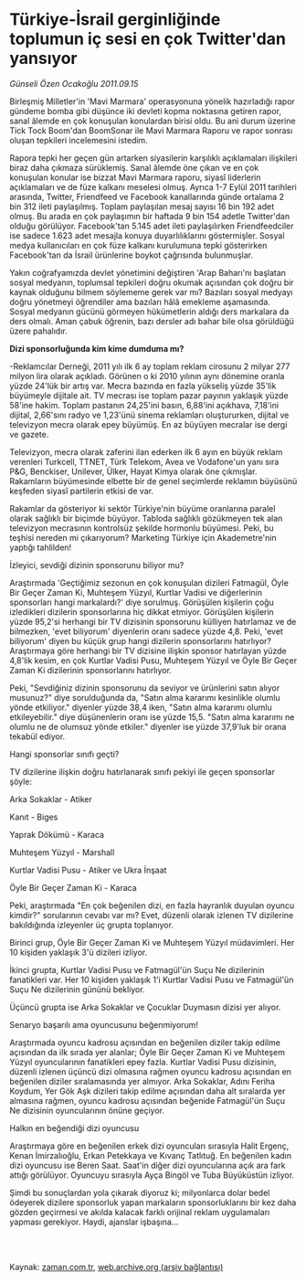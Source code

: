 # Türkiye-İsrail gerginliğinde toplumun  iç sesi en çok Twitter'dan yansıyor

*Günseli Özen Ocakoğlu 2011.09.15*

<td class="columnist-detail">
<p>Birleşmiş Milletler'in 'Mavi Marmara' operasyonuna yönelik hazırladığı rapor gündeme bomba gibi düşünce iki devleti kopma noktasına getiren rapor, sanal âlemde en çok konuşulan konulardan birisi oldu. Bu ani durum üzerine Tick Tock Boom'dan BoomSonar ile Mavi Marmara Raporu ve rapor sonrası oluşan tepkileri incelemesini istedim.</p>
<p>
<div id="haberMetinDiv">
<p> Rapora tepki her geçen gün artarken siyasilerin karşılıklı açıklamaları ilişkileri biraz daha çıkmaza sürüklemiş. Sanal âlemde öne çıkan ve en çok konuşulan konular ise bizzat Mavi Marmara raporu, siyasî liderlerin açıklamaları ve de füze kalkanı meselesi olmuş. Ayrıca 1-7 Eylül 2011 tarihleri arasında, Twitter, Friendfeed ve Facebook kanallarında günde ortalama 2 bin 312 ileti paylaşılmış. Toplam paylaşılan mesaj sayısı 16 bin 192 adet olmuş. Bu arada en çok paylaşımın bir haftada 9 bin 154 adetle Twitter'dan olduğu görülüyor. Facebook'tan 5.145 adet ileti paylaşılırken Friendfeedciler ise sadece 1.623 adet mesajla konuya duyarlılıklarını göstermişler. Sosyal medya kullanıcıları en çok füze kalkanı kurulumuna tepki gösterirken Facebook'tan da İsrail ürünlerine boykot çağrısında bulunmuşlar.
<p> Yakın coğrafyamızda devlet yönetimini değiştiren 'Arap Baharı'nı başlatan sosyal medyanın, toplumsal tepkileri doğru okumak açısından çok doğru bir kaynak olduğunu bilmem söylememe gerek var mı? Bazıları sosyal medyayı doğru yönetmeyi öğrendiler ama bazıları hâlâ emekleme aşamasında. Sosyal medyanın gücünü görmeyen hükümetlerin aldığı ders markalara da ders olmalı. Aman çabuk öğrenin, bazı dersler adı bahar bile olsa görüldüğü üzere pahalıdır.
<p><b>Dizi sponsorluğunda kim kime dumduma mı?</b>
<p>-Reklamcılar Derneği, 2011 yılı ilk 6 ay toplam reklam cirosunu 2 milyar 277 milyon lira olarak açıkladı. Görünen o ki 2010 yılının aynı dönemine oranla yüzde 24'lük bir artış var. Mecra bazında en fazla yükseliş yüzde 35'lik büyümeyle dijitale ait. TV mecrası ise toplam pazar payının yaklaşık yüzde 58'ine hakim. Toplam pastanın 24,25'ini basın, 6,88'ini açıkhava, 7,18'ini dijital, 2,66'sını radyo ve 1,23'ünü sinema reklamları oluştururken, dijital ve televizyon mecra olarak epey büyümüş. En az büyüyen mecralar ise dergi ve gazete.
<p> Televizyon, mecra olarak zaferini ilan ederken ilk 6 ayın en büyük reklam verenleri Turkcell, TTNET, Türk Telekom, Avea ve Vodafone'un yanı sıra P&amp;G, Benckiser, Unilever, Ülker, Hayat Kimya olarak öne çıkmışlar. Rakamların büyümesinde elbette bir de genel seçimlerde reklamın büyüsünü keşfeden siyasî partilerin etkisi de var.
<p> Rakamlar da gösteriyor ki sektör Türkiye'nin büyüme oranlarına paralel olarak sağlıklı bir biçimde büyüyor. Tabloda sağlıklı gözükmeyen tek alan televizyon mecrasının kontrolsüz şekilde hormonlu büyümesi. Peki, bu teşhisi nereden mi çıkarıyorum? Marketing Türkiye için Akademetre'nin yaptığı tahlilden!
<p>İzleyici, sevdiği dizinin sponsorunu biliyor mu?
<p>Araştırmada 'Geçtiğimiz sezonun en çok konuşulan dizileri Fatmagül, Öyle Bir Geçer Zaman Ki, Muhteşem Yüzyıl, Kurtlar Vadisi ve diğerlerinin sponsorları hangi markalardı?' diye sorulmuş. Görüşülen kişilerin çoğu izledikleri dizilerin sponsorlarına hiç dikkat etmiyor. Görüşülen kişilerin yüzde 95,2'si herhangi bir TV dizisinin sponsorunu külliyen hatırlamaz ve de bilmezken, 'evet biliyorum' diyenlerin oranı sadece yüzde 4,8. Peki, 'evet biliyorum' diyen bu küçük grup hangi dizilerin sponsorlarını hatırlıyor? Araştırmaya göre herhangi bir TV dizisine ilişkin sponsor hatırlayan yüzde 4,8'lik kesim, en çok Kurtlar Vadisi Pusu, Muhteşem Yüzyıl ve Öyle Bir Geçer Zaman Ki dizilerinin sponsorlarını hatırlıyor.
<p> Peki, "Sevdiğiniz dizinin sponsorunu da seviyor ve ürünlerini satın alıyor musunuz?" diye sorulduğunda da, "Satın alma kararımı kesinlikle olumlu yönde etkiliyor." diyenler yüzde 38,4 iken, "Satın alma kararımı olumlu etkileyebilir." diye düşünenlerin oranı ise yüzde 15,5. "Satın alma kararımı ne olumlu ne de olumsuz yönde etkiler." diyenler ise yüzde 37,9'luk bir orana tekabül ediyor.
<p>Hangi sponsorlar sınıfı geçti?
<p>TV dizilerine ilişkin doğru hatırlanarak sınıfı pekiyi ile geçen sponsorlar şöyle:
<p>Arka Sokaklar - Atiker
<p>Kanıt - Biges
<p>Yaprak Dökümü - Karaca
<p>Muhteşem Yüzyıl - Marshall
<p>Kurtlar Vadisi Pusu - Atiker ve Ukra İnşaat
<p>Öyle Bir Geçer Zaman Ki - Karaca
<p> Peki, araştırmada "En çok beğenilen dizi, en fazla hayranlık duyulan oyuncu kimdir?" sorularının cevabı var mı? Evet, düzenli olarak izlenen TV dizilerine bakıldığında izleyenler üç grupta toplanıyor.
<p> Birinci grup, Öyle Bir Geçer Zaman Ki ve Muhteşem Yüzyıl müdavimleri. Her 10 kişiden yaklaşık 3'ü dizileri izliyor.
<p> İkinci grupta, Kurtlar Vadisi Pusu ve Fatmagül'ün Suçu Ne dizilerinin fanatikleri var. Her 10 kişiden yaklaşık 1'i Kurtlar Vadisi Pusu ve Fatmagül'ün Suçu Ne dizilerinin gününü bekliyor.
<p> Üçüncü grupta ise Arka Sokaklar ve Çocuklar Duymasın dizisi yer alıyor.
<p> Senaryo başarılı ama oyuncusunu beğenmiyorum!
<p> Araştırmada oyuncu kadrosu açısından en beğenilen diziler takip edilme açısından da ilk sırada yer alanlar; Öyle Bir Geçer Zaman Ki ve Muhteşem Yüzyıl oyuncularının fanatikleri epey fazla. Kurtlar Vadisi Pusu dizisinin, düzenli izlenen üçüncü dizi olmasına rağmen oyuncu kadrosu açısından en beğenilen diziler sıralamasında yer almıyor. Arka Sokaklar, Adını Feriha Koydum, Yer Gök Aşk dizileri takip edilme açısından daha alt sıralarda yer almasına rağmen, oyuncu kadrosu açısından beğenide Fatmagül'ün Suçu Ne dizisinin oyuncularının önüne geçiyor.
<p>Halkın en beğendiği dizi oyuncusu
<p>Araştırmaya göre en beğenilen erkek dizi oyuncuları sırasıyla Halit Ergenç, Kenan İmirzalıoğlu, Erkan Petekkaya ve Kıvanç Tatlıtuğ. En beğenilen kadın dizi oyuncusu ise Beren Saat. Saat'in diğer dizi oyuncularına açık ara fark attığı görülüyor. Oyuncuyu sırasıyla Ayça Bingöl ve Tuba Büyüküstün izliyor.
<p> Şimdi bu sonuçlardan yola çıkarak diyoruz ki; milyonlarca dolar bedel ödeyerek dizilere sponsorluk yapan markaların sponsorluklarını bir kez daha gözden geçirmesi ve akılda kalacak farklı orijinal reklam uygulamaları yapması gerekiyor. Haydi, ajanslar işbaşına...</p></p></p></p></p></p></p></p></p></p></p></p></p></p></p></p></p></p></p></p></p></p></p></p></p></p></div>
</p>


<p><br>
		 </br></p></td>

Kaynak: [zaman.com.tr](http://zaman.com.tr/yazar.do?yazino=1179837), [web.archive.org (arşiv bağlantısı)](http://web.archive.org/web/20111230022547/http://www.zaman.com.tr:80/yazar.do?yazino=1179837)
